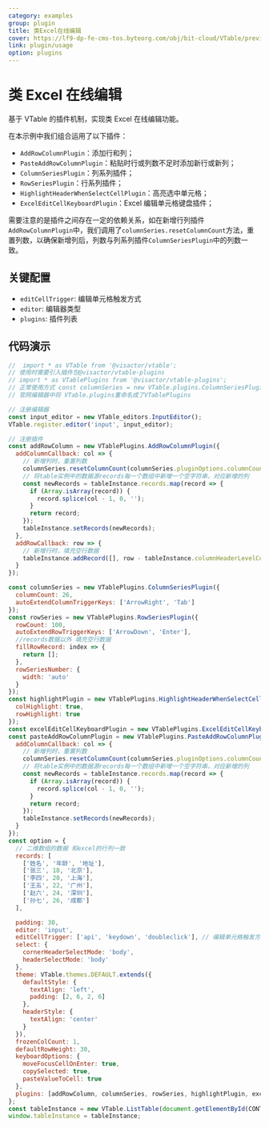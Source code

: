 ```yaml
---
category: examples
group: plugin
title: 类Excel在线编辑
cover: https://lf9-dp-fe-cms-tos.byteorg.com/obj/bit-cloud/VTable/preview/excel-online-editing.gif
link: plugin/usage
option: plugins
---
```


# 类 Excel 在线编辑

基于 VTable 的插件机制，实现类 Excel 在线编辑功能。

在本示例中我们组合运用了以下插件：

- `AddRowColumnPlugin`：添加行和列；
- `PasteAddRowColumnPlugin`：粘贴时行或列数不足时添加新行或新列；
- `ColumnSeriesPlugin`：列系列插件；
- `RowSeriesPlugin`：行系列插件；
- `HighlightHeaderWhenSelectCellPlugin`：高亮选中单元格；
- `ExcelEditCellKeyboardPlugin`：Excel 编辑单元格键盘插件；

需要注意的是插件之间存在一定的依赖关系，如在新增行列插件`AddRowColumnPlugin`中，我们调用了`columnSeries.resetColumnCount`方法，重置列数，以确保新增列后，列数与列系列插件`ColumnSeriesPlugin`中的列数一致。

## 关键配置

- `editCellTrigger`: 编辑单元格触发方式
- `editor`: 编辑器类型
- `plugins`: 插件列表

## 代码演示

```javascript livedemo template=vtable
//  import * as VTable from '@visactor/vtable';
// 使用时需要引入插件包@visactor/vtable-plugins
// import * as VTablePlugins from '@visactor/vtable-plugins';
// 正常使用方式 const columnSeries = new VTable.plugins.ColumnSeriesPlugin({});
// 官网编辑器中将 VTable.plugins重命名成了VTablePlugins

// 注册编辑器
const input_editor = new VTable_editors.InputEditor();
VTable.register.editor('input', input_editor);

// 注册插件
const addRowColumn = new VTablePlugins.AddRowColumnPlugin({
  addColumnCallback: col => {
    // 新增列时，重置列数
    columnSeries.resetColumnCount(columnSeries.pluginOptions.columnCount + 1);
    // 将table实例中的数据源records每一个数组中新增一个空字符串，对应新增的列
    const newRecords = tableInstance.records.map(record => {
      if (Array.isArray(record)) {
        record.splice(col - 1, 0, '');
      }
      return record;
    });
    tableInstance.setRecords(newRecords);
  },
  addRowCallback: row => {
    // 新增行时，填充空行数据
    tableInstance.addRecord([], row - tableInstance.columnHeaderLevelCount);
  }
});

const columnSeries = new VTablePlugins.ColumnSeriesPlugin({
  columnCount: 26,
  autoExtendColumnTriggerKeys: ['ArrowRight', 'Tab']
});
const rowSeries = new VTablePlugins.RowSeriesPlugin({
  rowCount: 100,
  autoExtendRowTriggerKeys: ['ArrowDown', 'Enter'],
  //records数据以外 填充空行数据
  fillRowRecord: index => {
    return [];
  },
  rowSeriesNumber: {
    width: 'auto'
  }
});
const highlightPlugin = new VTablePlugins.HighlightHeaderWhenSelectCellPlugin({
  colHighlight: true,
  rowHighlight: true
});
const excelEditCellKeyboardPlugin = new VTablePlugins.ExcelEditCellKeyboardPlugin();
const pasteAddRowColumnPlugin = new VTablePlugins.PasteAddRowColumnPlugin({
  addColumnCallback: col => {
    // 新增列时，重置列数
    columnSeries.resetColumnCount(columnSeries.pluginOptions.columnCount + 1);
    // 将table实例中的数据源records每一个数组中新增一个空字符串，对应新增的列
    const newRecords = tableInstance.records.map(record => {
      if (Array.isArray(record)) {
        record.splice(col - 1, 0, '');
      }
      return record;
    });
    tableInstance.setRecords(newRecords);
  }
});
const option = {
  // 二维数组的数据 和excel的行列一致
  records: [
    ['姓名', '年龄', '地址'],
    ['张三', 18, '北京'],
    ['李四', 20, '上海'],
    ['王五', 22, '广州'],
    ['赵六', 24, '深圳'],
    ['孙七', 26, '成都']
  ],

  padding: 30,
  editor: 'input',
  editCellTrigger: ['api', 'keydown', 'doubleclick'], // 编辑单元格触发方式
  select: {
    cornerHeaderSelectMode: 'body',
    headerSelectMode: 'body'
  },
  theme: VTable.themes.DEFAULT.extends({
    defaultStyle: {
      textAlign: 'left',
      padding: [2, 6, 2, 6]
    },
    headerStyle: {
      textAlign: 'center'
    }
  }),
  frozenColCount: 1,
  defaultRowHeight: 30,
  keyboardOptions: {
    moveFocusCellOnEnter: true,
    copySelected: true,
    pasteValueToCell: true
  },
  plugins: [addRowColumn, columnSeries, rowSeries, highlightPlugin, excelEditCellKeyboardPlugin, pasteAddRowPlugin]
};
const tableInstance = new VTable.ListTable(document.getElementById(CONTAINER_ID), option);
window.tableInstance = tableInstance;
```
